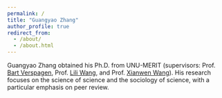 ```yaml
---
permalink: /
title: "Guangyao Zhang"
author_profile: true
redirect_from: 
  - /about/
  - /about.html
---
```


Guangyao Zhang obtained his Ph.D. from UNU-MERIT (supervisors: Prof. [Bart Verspagen](https://unu.edu/merit/about/expert/prof-dr-bart-verspagen), Prof. [Lili Wang](https://unu.edu/merit/about/expert/dr-lili-wang), and Prof. [Xianwen Wang](https://faculty.dlut.edu.cn/xwang/zh_CN/index.htm)).
His research focuses on the science of science and the sociology of science, with a particular emphasis on peer review.
